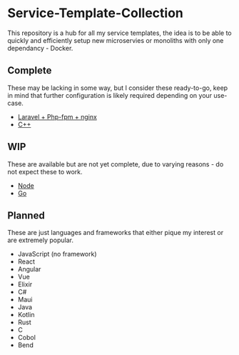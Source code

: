# Service-Template-Collection
This repository is a hub for all my service templates, the idea is to be able to quickly and efficiently setup new microservies or monoliths with only one dependancy - Docker.

## Complete
These may be lacking in some way, but I consider these ready-to-go, keep in mind that further configuration is likely required depending on your use-case.
- [Laravel + Php-fpm + nginx](https://github.com/yonatan-ratner/laravel-service-template)
- [C++](https://github.com/yonatan-ratner/CMake-vcpkg-template)

## WIP
These are available but are not yet complete, due to varying reasons - do not expect these to work.
- [Node](https://github.com/yonatan-ratner/node-service-template)
- [Go](https://github.com/yonatan-ratner/go-service-template)

## Planned
These are just languages and frameworks that either pique my interest or are extremely popular.
- JavaScript (no framework)
- React
- Angular
- Vue
- Elixir
- C#
- Maui 
- Java
- Kotlin
- Rust
- C
- Cobol
- Bend
